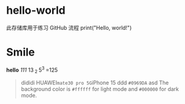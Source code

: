 # hello-world
此存储库用于练习 GitHub 流程
print("Hello, world!")
# Smile
**hello**
_111_
13<sub> 2 </sub>
5<sup>3 </sup>=125
>dididi
HUAWEI`mate30 pro 5G`iPhone 15
ddd
>`#0969DA`
>asd
The background color is `#ffffff` for light mode and `#000000` for dark mode.
